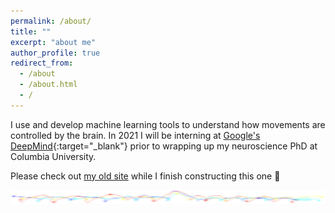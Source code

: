 ```yaml
---
permalink: /about/
title: ""
excerpt: "about me"
author_profile: true
redirect_from:
  - /about
  - /about.html
  - /
---
```


I use and develop machine learning tools to understand how movements are controlled by the brain. In 2021 I will be interning at [Google's DeepMind](https://deepmind.com/){:target="_blank"} prior to wrapping up my neuroscience PhD at Columbia University.

Please check out [my old site](https://richardawarren.weebly.com/) while I finish constructing this one :construction_worker:

![](/images/mouse_kinematics.jpg)

